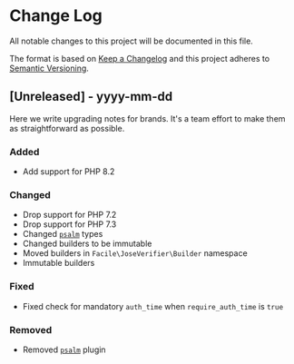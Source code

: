 # Change Log
All notable changes to this project will be documented in this file.

The format is based on [Keep a Changelog](http://keepachangelog.com/)
and this project adheres to [Semantic Versioning](http://semver.org/).

## [Unreleased] - yyyy-mm-dd

Here we write upgrading notes for brands. It's a team effort to make them as
straightforward as possible.

### Added
- Add support for PHP 8.2

### Changed
- Drop support for PHP 7.2
- Drop support for PHP 7.3
- Changed [`psalm`](https://psalm.dev) types
- Changed builders to be immutable
- Moved builders in `Facile\JoseVerifier\Builder` namespace
- Immutable builders

### Fixed
- Fixed check for mandatory `auth_time` when `require_auth_time` is `true`

### Removed
- Removed [`psalm`](https://psalm.dev) plugin
